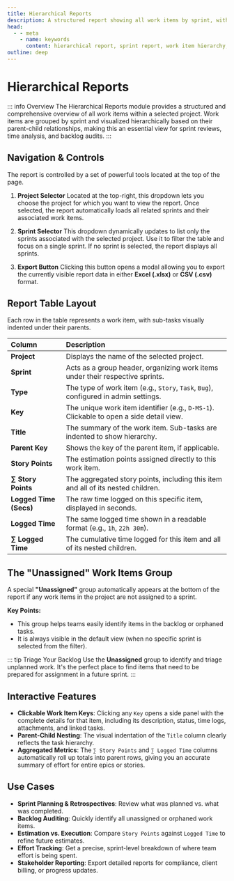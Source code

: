 ```yaml
---
title: Hierarchical Reports
description: A structured report showing all work items by sprint, with parent-child hierarchies and aggregated metrics for time and effort.
head:
  - - meta
    - name: keywords
      content: hierarchical report, sprint report, work item hierarchy, backlog audit, time tracking, zymmr
outline: deep
---
```


# Hierarchical Reports

::: info Overview
The Hierarchical Reports module provides a structured and comprehensive overview of all work items within a selected project. Work items are grouped by sprint and visualized hierarchically based on their parent-child relationships, making this an essential view for sprint reviews, time analysis, and backlog audits.
:::

## Navigation & Controls

The report is controlled by a set of powerful tools located at the top of the page.

1.  **Project Selector**
    Located at the top-right, this dropdown lets you choose the project for which you want to view the report. Once selected, the report automatically loads all related sprints and their associated work items.

2.  **Sprint Selector**
    This dropdown dynamically updates to list only the sprints associated with the selected project. Use it to filter the table and focus on a single sprint. If no sprint is selected, the report displays all sprints.

3.  **Export Button**
    Clicking this button opens a modal allowing you to export the currently visible report data in either **Excel (.xlsx)** or **CSV (.csv)** format.

## Report Table Layout

Each row in the table represents a work item, with sub-tasks visually indented under their parents.

| Column                  | Description                                                                               |
| :---------------------- | :---------------------------------------------------------------------------------------- |
| **Project**             | Displays the name of the selected project.                                                |
| **Sprint**              | Acts as a group header, organizing work items under their respective sprints.             |
| **Type**                | The type of work item (e.g., `Story`, `Task`, `Bug`), configured in admin settings.       |
| **Key**                 | The unique work item identifier (e.g., `D-MS-1`). Clickable to open a side detail view.   |
| **Title**               | The summary of the work item. Sub-tasks are indented to show hierarchy.                   |
| **Parent Key**          | Shows the key of the parent item, if applicable.                                          |
| **Story Points**        | The estimation points assigned directly to this work item.                                |
| **∑ Story Points**      | The aggregated story points, including this item and all of its nested children.          |
| **Logged Time (Secs)**  | The raw time logged on this specific item, displayed in seconds.                          |
| **Logged Time**         | The same logged time shown in a readable format (e.g., `1h`, `22h 30m`).                   |
| **∑ Logged Time**       | The cumulative time logged for this item and all of its nested children.                  |

## The "Unassigned" Work Items Group

A special **"Unassigned"** group automatically appears at the bottom of the report if any work items in the project are not assigned to a sprint.

**Key Points:**
-   This group helps teams easily identify items in the backlog or orphaned tasks.
-   It is always visible in the default view (when no specific sprint is selected from the filter).

::: tip Triage Your Backlog
Use the **Unassigned** group to identify and triage unplanned work. It's the perfect place to find items that need to be prepared for assignment in a future sprint.
:::

## Interactive Features

-   **Clickable Work Item Keys**: Clicking any `Key` opens a side panel with the complete details for that item, including its description, status, time logs, attachments, and linked tasks.
-   **Parent-Child Nesting**: The visual indentation of the `Title` column clearly reflects the task hierarchy.
-   **Aggregated Metrics**: The `∑ Story Points` and `∑ Logged Time` columns automatically roll up totals into parent rows, giving you an accurate summary of effort for entire epics or stories.

## Use Cases

-   **Sprint Planning & Retrospectives**: Review what was planned vs. what was completed.
-   **Backlog Auditing**: Quickly identify all unassigned or orphaned work items.
-   **Estimation vs. Execution**: Compare `Story Points` against `Logged Time` to refine future estimates.
-   **Effort Tracking**: Get a precise, sprint-level breakdown of where team effort is being spent.
-   **Stakeholder Reporting**: Export detailed reports for compliance, client billing, or progress updates.
